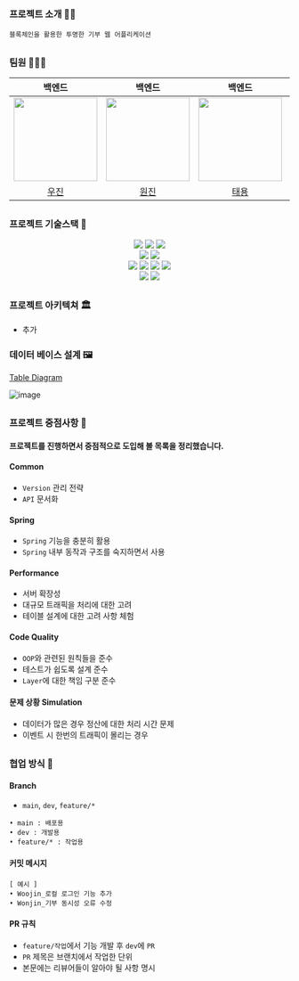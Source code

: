 ### 프로젝트 소개 🤲🏻
```
블록체인을 활용한 투명한 기부 웹 어플리케이션
```

##

### 팀원 👩‍👦‍👦

<div align=center> 

|백엔드|백엔드|백엔드|백엔드|
|:-:|:-:|:-:|:-:|
|<img src="https://user-images.githubusercontent.com/106054507/194209563-bb6bfc05-e188-43a2-a673-b6e2f26eaf38.png" width="150">|<img src="https://user-images.githubusercontent.com/106054507/194209702-74e70e3b-2b3a-47a0-be45-2dc326593ce3.png" width="150">|<img src="https://user-images.githubusercontent.com/106054507/194209823-b70d76b8-6d9e-4181-80f3-0cc34fa8cfe0.png" width="150">|<img src="https://user-images.githubusercontent.com/106054507/194209890-ed1ff17f-7146-49f4-b347-f2a5eb81876d.png" width="150">|
|[우진](https://github.com/WooJinDeve)|[원진](https://github.com/jangwon3828)|[태용](https://github.com/HoodRyan)|[민건](https://github.com/mine702)|

</div>

##

### 프로젝트 기술스택 🏰

<div align=center> 
  <img src="https://img.shields.io/badge/Spring Boot-6DB33F?style=square&logo=Spring Boot&logoColor=white"/>
  <img src="https://img.shields.io/badge/Spring Security-6DB33F?style=square&logo=Spring Security&logoColor=white"/>
  <img src="https://img.shields.io/badge/Spring Data JPA-6DB33F?style=square&logo=Spring Data JPA&logoColor=white"/>
  <br>
  <img src="https://img.shields.io/badge/Spring RestDocs-6DB33F?style=square&logo=Spring Data JPA&logoColor=white"/>
  <img src="https://img.shields.io/badge/Querydsl-003366?style=square&logo=Querydsl&logoColor=white"/>
  <br>

  <img src="https://img.shields.io/badge/MySQL-4479A1?style=square&logo=MySQL&logoColor=white"/>
  <img src="https://img.shields.io/badge/Amazon RDS-527FFF?style=square&logo=Amazon RDS&logoColor=white">
  <img src="https://img.shields.io/badge/Redis-DC382D?style=square&logo=Redis&logoColor=white"/>
  <img src="https://img.shields.io/badge/AWS S3-569A31?style=square&logo=Amazon S3&logoColor=white"> 

  <br>
  
  <img src="https://img.shields.io/badge/AWS-FF9900?style=square&logo=Amazon AWS&logoColor=white"> 
  <img src="https://img.shields.io/badge/Docker-2496ED?style=square&logo=Docker&logoColor=white">
  <br>
  
</div>

## 

### 프로젝트 아키텍쳐 🏛
- 추가

### 데이터 베이스 설계 🖼 

[Table Diagram](https://dbdiagram.io/d/633bfdb8f0018a1c5f8d14b7)

![image](https://user-images.githubusercontent.com/106054507/194212014-ab18dc5e-1e05-4b5e-8e33-b3ba35f38c2d.png)


##

### 프로젝트 중점사항 👕 
#### **프로젝트를 진행하면서 중점적으로 도입해 볼 목록을 정리했습니다.**

#### Common
- `Version` 관리 전략
- `API` 문서화
#### Spring
- `Spring` 기능을 충분히 활용
- `Spring` 내부 동작과 구조를 숙지하면서 사용
#### Performance
- 서버 확장성
- 대규모 트래픽을 처리에 대한 고려
- 테이블 설계에 대한 고려 사항 체험
#### Code Quality
- `OOP`와 관련된 원칙들을 준수
- 테스트가 쉽도록 설계 준수
- `Layer`에 대한 책임 구분 준수
#### 문제 상황 Simulation
- 데이터가 많은 경우 정산에 대한 처리 시간 문제
- 이벤트 시 한번의 트래픽이 몰리는 경우

##

### 협업 방식 💬 
#### Branch
- `main`, `dev`, `feature/*`
```
• main : 배포용
• dev : 개발용
• feature/* : 작업용
```
#### 커밋 메시지
```
[ 예시 ]
• Woojin_로컬 로그인 기능 추가
• Wonjin_기부 동시성 오류 수정
```
#### PR 규칙
- `feature/작업`에서 기능 개발 후 `dev`에 `PR`
- `PR` 제목은 브랜치에서 작업한 단위
- 본문에는 리뷰어들이 알아야 될 사항 명시
